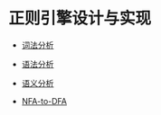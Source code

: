 # 正则引擎设计与实现

- [词法分析](./lexical/index.md)

- [语法分析](./syntactic/index.md)

- [语义分析](./semantic/index.md)

- [NFA-to-DFA](./nfa-2-dfa/index.md)